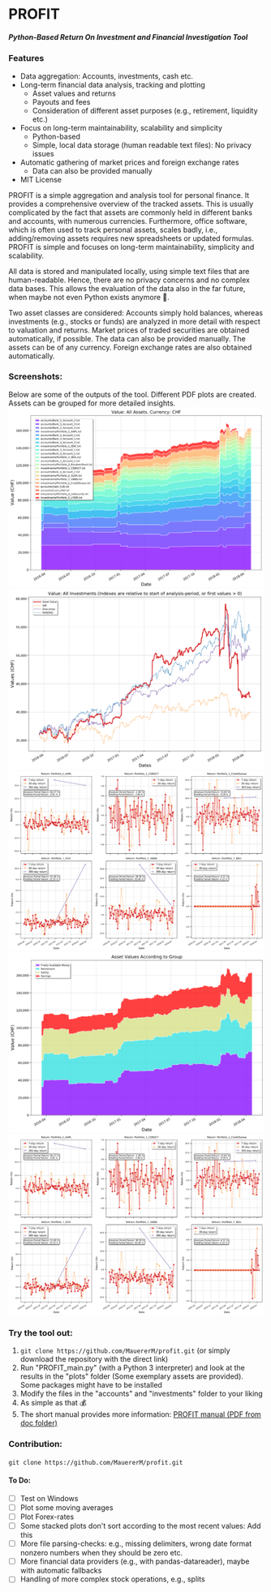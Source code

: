 # PROFIT
##### Python-Based Return On Investment and Financial Investigation Tool

### Features
* Data aggregation: Accounts, investments, cash etc.
* Long-term financial data analysis, tracking and plotting
	- Asset values and returns
	- Payouts and fees
	- Consideration of different asset purposes (e.g., retirement, liquidity etc.)
* Focus on long-term maintainability, scalability and simplicity
	- Python-based
	- Simple, local data storage (human readable text files): No privacy issues
* Automatic gathering of market prices and foreign exchange rates
	- Data can also be provided manually
* MIT License

PROFIT is a simple aggregation and analysis tool for personal finance. It provides a comprehensive overview of the tracked assets. This is usually complicated by the fact that assets are commonly held in different banks and accounts, with numerous currencies. Furthermore, office software, which is often used to track personal assets, scales badly, i.e., adding/removing assets requires new spreadsheets or updated formulas. PROFIT is simple and focuses on long-term maintainability, simplicity and scalability.

All data is stored and manipulated locally, using simple text files that are human-readable. Hence, there are no privacy concerns and no complex data bases. This allows the evaluation of the data also in the far future, when maybe not even Python exists anymore :speak_no_evil:.

Two asset classes are considered: Accounts simply hold balances, whereas investments (e.g., stocks or funds) are analyzed in more detail with respect to valuation and returns. Market prices of traded securities are obtained automatically, if possible. The data can also be provided manually. The assets can be of any currency. Foreign exchange rates are also obtained automatically.

### Screenshots:
Below are some of the outputs of the tool. Different PDF plots are created. Assets can be grouped for more detailed insights.
![screenshot all assets stackedplot](https://github.com/MauererM/profit/raw/master/doc/screenshots/screen_all_assets.png)
![screenshot all assets stackedplot](https://github.com/MauererM/profit/raw/master/doc/screenshots/screen_indices.png)
![screenshot all assets stackedplot](https://github.com/MauererM/profit/raw/master/doc/screenshots/screen_returns.png)
![screenshot all assets stackedplot](https://github.com/MauererM/profit/raw/master/doc/screenshots/screen_values_groups.png)
![screenshot all assets stackedplot](https://github.com/MauererM/profit/raw/master/doc/screenshots/screen_returns.png)


### Try the tool out:
1. `git clone https://github.com/MauererM/profit.git` (or simply download the repository with the direct link)
2. Run "PROFIT_main.py" (with a Python 3 interpreter) and look at the results in the "plots" folder (Some exemplary assets are provided). Some packages might have to be installed
3. Modify the files in the "accounts" and "investments" folder to your liking
4. As simple as that :moneybag:
5. The short manual provides more information: [PROFIT manual (PDF from doc folder)](https://github.com/MauererM/profit/raw/master/doc/manual.pdf "PROFIT manual (PDF)")

### Contribution:
`git clone https://github.com/MauererM/profit.git`
#### To Do:
- [ ] Test on Windows
- [ ] Plot some moving averages
- [ ] Plot Forex-rates
- [ ] Some stacked plots don't sort according to the most recent values: Add this
- [ ] More file parsing-checks: e.g., missing delimiters, wrong date format nonzero numbers when they should be zero etc.
- [ ] More financial data providers (e.g., with pandas-datareader), maybe with automatic fallbacks
- [ ] Handling of more complex stock operations, e.g., splits
